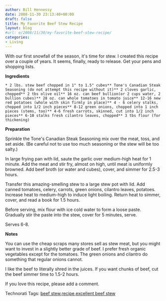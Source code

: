 ```yaml
---
author: Bill Hennessy
date: 2008-11-30 23:13:40+00:00
draft: false
title: My Favorite Beef Stew Recipe
layout: blog
#url: e/2008/11/30/my-favorite-beef-stew-recipe/
categories:
- Living
---
```


With our first snowfall of the season, it's time for stew. I created this recipe over a couple of years. It seems, finally, ready to release. Get your pens and shopping lists.

 

**Ingredients**

 

    * 2 lbs. stew beef chopped in 1" to 1.5" cubes** Tone's Canadian Steak Seasoning (do not attempt this recipe without it)** 2 cloves garlic, chopped** 2 tbs olive oil** 16 oz. can beef bullion(or 2 cups water, 2 bullion cubes)** 28 oz. can whole tomatoes in tomato juice** 12-16 new red potatoes (whole with skin firmly in place)** 4 - 6 celery stalks, chopped into 1/2 inch pieces** 8-12 green onions, chopped into 1 inch pieces (stems, too)** 4-6 fresh carrots, skinned, cut into 1/2 inch pieces** 6-10 stalks fresh cilantro leaves, chopped** 3 tbs flour (for thickening)  

**Preparation**

 

Sprinkle the Tone's Canadian Steak Seasoning mix over the meat, toss, and set aside. (Be careful not to use too much seasoning or the stew will be too salty.)

 

In large frying pan with lid, saute the garlic over medium-high heat for 1 minute. Add the meat and stir fry, almost on high, until meat is uniformly browned. Add beef broth (or water and cubes), cover, and simmer for 2.5-3 hours.

 

Transfer this amazing-smelling stew to a large stew pot with lid. Add canned tomatoes, celery, carrots, green onions, cilantro leaves, potatoes. Increase heat to medium-high to induce light boiling. Return heat to simmer, cover, and read a book for 1.5 hours.

 

Before serving, mix flour with ice cold water to form a loose paste. Gradually stir the paste into the stew, cover for 5 minutes, serve.

 

Serves 6-8.

 

**Notes**

 

You can use the cheap scraps many stores sell as stew meat, but you might want to invest in a slightly better grade of beef. I prefer fresh organic vegetables except for the tomatoes. The green onions and cilantro do something that regular onions cannot. 

 

I like the beef to literally shred in the juices. If you want chunks of beef, cut the beef simmer time to 1.5-2 hours. 

 

If you love this recipe, please add a comment.

 

Technorati Tags: [beef stew](https://technorati.com/tags/beef%20stew),[recipe](https://technorati.com/tags/recipe),[excellent beef stew](https://technorati.com/tags/excellent%20beef%20stew)
